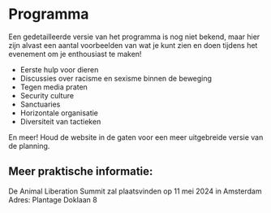 # Programma

Een gedetailleerde versie van het programma is nog niet bekend, maar hier zijn alvast een aantal voorbeelden van wat je kunt zien en doen tijdens het evenement om je enthousiast te maken!

- Eerste hulp voor dieren
- Discussies over racisme en sexisme binnen de beweging
- Tegen media praten
- Security culture
- Sanctuaries
- Horizontale organisatie
- Diversiteit van tactieken

En meer! Houd de website in de gaten voor een meer uitgebreide versie van de planning.

## Meer praktische informatie:

De Animal Liberation Summit zal plaatsvinden op 11 mei 2024 in Amsterdam
Adres: Plantage Doklaan 8
